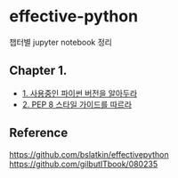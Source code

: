 # effective-python

챕터별 jupyter notebook 정리

## Chapter 1.
- [1. 사용중인 파이썬 버전을 알아두라](https://nbviewer.jupyter.org/github/toriving/effective-python/blob/main/chapter1/better_way_1.ipynb)
- [2. PEP 8 스타일 가이드를 따르라](https://nbviewer.jupyter.org/github/toriving/effective-python/blob/main/chapter1/better_way_2.ipynb)

## Reference
https://github.com/bslatkin/effectivepython  
https://github.com/gilbutITbook/080235
